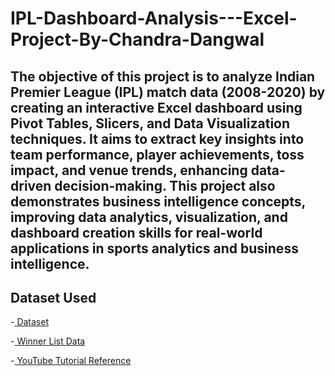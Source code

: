 # IPL-Dashboard-Analysis---Excel-Project-By-Chandra-Dangwal
## The objective of this project is to analyze Indian Premier League (IPL) match data (2008-2020) by creating an interactive Excel dashboard using Pivot Tables, Slicers, and Data Visualization techniques. It aims to extract key insights into team performance, player achievements, toss impact, and venue trends, enhancing data-driven decision-making. This project also demonstrates business intelligence concepts, improving data analytics, visualization, and dashboard creation skills for real-world applications in sports analytics and business intelligence. 

## Dataset Used
-<a href="https://www.kaggle.com/datasets/patrickb1912/ipl-complete-dataset-20082020?select=matches.csv"> Dataset </a>

-<a href="https://www.careerpower.in/ipl-winners-list.html"> Winner List Data </a>

-<a href="https://youtu.be/urhI3pEBEBY?si=huH-AmTv10pFoU1e"> YouTube Tutorial Reference </a>



